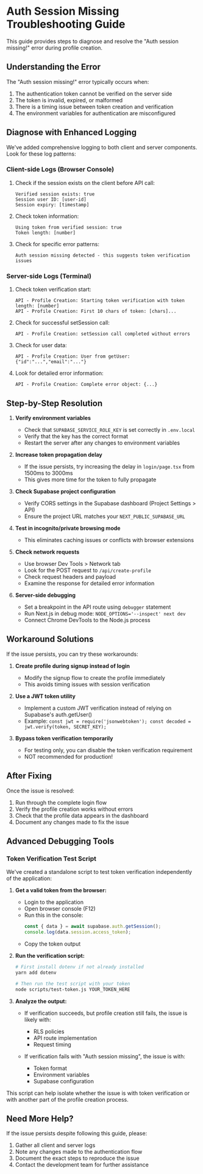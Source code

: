 # Auth Session Missing Troubleshooting Guide

This guide provides steps to diagnose and resolve the "Auth session missing!" error during profile creation.

## Understanding the Error

The "Auth session missing!" error typically occurs when:

1. The authentication token cannot be verified on the server side
2. The token is invalid, expired, or malformed
3. There is a timing issue between token creation and verification
4. The environment variables for authentication are misconfigured

## Diagnose with Enhanced Logging

We've added comprehensive logging to both client and server components. Look for these log patterns:

### Client-side Logs (Browser Console)

1. Check if the session exists on the client before API call:
   ```
   Verified session exists: true
   Session user ID: [user-id]
   Session expiry: [timestamp]
   ```

2. Check token information:
   ```
   Using token from verified session: true
   Token length: [number]
   ```

3. Check for specific error patterns:
   ```
   Auth session missing detected - this suggests token verification issues
   ```

### Server-side Logs (Terminal)

1. Check token verification start:
   ```
   API - Profile Creation: Starting token verification with token length: [number]
   API - Profile Creation: First 10 chars of token: [chars]...
   ```

2. Check for successful setSession call:
   ```
   API - Profile Creation: setSession call completed without errors
   ```

3. Check for user data:
   ```
   API - Profile Creation: User from getUser: {"id":"...","email":"..."}
   ```

4. Look for detailed error information:
   ```
   API - Profile Creation: Complete error object: {...}
   ```

## Step-by-Step Resolution

1. **Verify environment variables**
   - Check that `SUPABASE_SERVICE_ROLE_KEY` is set correctly in `.env.local`
   - Verify that the key has the correct format
   - Restart the server after any changes to environment variables

2. **Increase token propagation delay**
   - If the issue persists, try increasing the delay in `login/page.tsx` from 1500ms to 3000ms
   - This gives more time for the token to fully propagate

3. **Check Supabase project configuration**
   - Verify CORS settings in the Supabase dashboard (Project Settings > API)
   - Ensure the project URL matches your `NEXT_PUBLIC_SUPABASE_URL`

4. **Test in incognito/private browsing mode**
   - This eliminates caching issues or conflicts with browser extensions

5. **Check network requests**
   - Use browser Dev Tools > Network tab
   - Look for the POST request to `/api/create-profile`
   - Check request headers and payload
   - Examine the response for detailed error information

6. **Server-side debugging**
   - Set a breakpoint in the API route using `debugger` statement
   - Run Next.js in debug mode: `NODE_OPTIONS='--inspect' next dev`
   - Connect Chrome DevTools to the Node.js process

## Workaround Solutions

If the issue persists, you can try these workarounds:

1. **Create profile during signup instead of login**
   - Modify the signup flow to create the profile immediately
   - This avoids timing issues with session verification

2. **Use a JWT token utility**
   - Implement a custom JWT verification instead of relying on Supabase's auth.getUser()
   - Example: `const jwt = require('jsonwebtoken'); const decoded = jwt.verify(token, SECRET_KEY);`

3. **Bypass token verification temporarily**
   - For testing only, you can disable the token verification requirement
   - NOT recommended for production!

## After Fixing

Once the issue is resolved:
1. Run through the complete login flow
2. Verify the profile creation works without errors
3. Check that the profile data appears in the dashboard
4. Document any changes made to fix the issue

## Advanced Debugging Tools

### Token Verification Test Script

We've created a standalone script to test token verification independently of the application:

1. **Get a valid token from the browser:**
   - Login to the application
   - Open browser console (F12)
   - Run this in the console: 
     ```javascript
     const { data } = await supabase.auth.getSession();
     console.log(data.session.access_token);
     ```
   - Copy the token output

2. **Run the verification script:**
   ```bash
   # First install dotenv if not already installed
   yarn add dotenv
   
   # Then run the test script with your token
   node scripts/test-token.js YOUR_TOKEN_HERE
   ```

3. **Analyze the output:**
   - If verification succeeds, but profile creation still fails, the issue is likely with:
     - RLS policies
     - API route implementation
     - Request timing
   
   - If verification fails with "Auth session missing", the issue is with:
     - Token format
     - Environment variables
     - Supabase configuration

This script can help isolate whether the issue is with token verification or with another part of the profile creation process.

## Need More Help?

If the issue persists despite following this guide, please:
1. Gather all client and server logs
2. Note any changes made to the authentication flow
3. Document the exact steps to reproduce the issue
4. Contact the development team for further assistance 